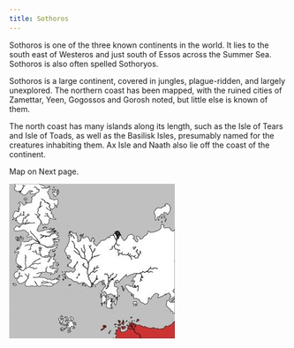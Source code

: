 ```yaml
---
title: Sothoros
---
```


Sothoros is one of the three known continents in the world. It lies to the south east of Westeros and just south of Essos across the Summer Sea. Sothoros is also often spelled Sothoryos.

Sothoros is a large continent, covered in jungles, plague-ridden, and largely unexplored. The northern coast has been mapped, with the ruined cities of Zamettar, Yeen, Gogossos and Gorosh noted, but little else is known of them.

The north coast has many islands along its length, such as the Isle of Tears and Isle of Toads, as well as the Basilisk Isles, presumably named for the creatures inhabiting them. Ax Isle and Naath also lie off the coast of the continent.

Map on Next page.

![Image](images/000059.jpg)


